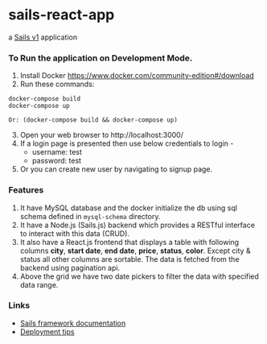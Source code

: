 # sails-react-app

a [Sails v1](https://sailsjs.com) application

### To Run the application on Development Mode.
1. Install Docker https://www.docker.com/community-edition#/download
2. Run these commands:
```
docker-compose build
docker-compose up

Or: (docker-compose build && docker-compose up)
```
3. Open your web browser to http://localhost:3000/
4. If a login page is presented then use below credentials to login -
   - username: test
   - password: test
5. Or you can create new user by navigating to signup page.

### Features

1. It have MySQL database and the docker initialize the db using sql schema defined in `mysql-schema` directory.
2. It have a Node.js (Sails.js) backend which provides a RESTful interface to interact with this data (CRUD).
3. It also have a React.js frontend that displays a table with following columns
**city**, **start date**, **end date**, **price**, **status**, **color**.
Except city & status all other columns are sortable. The data is fetched from the backend using pagination api.
1. Above the grid we have two date pickers to filter the data with specified data range.

### Links

+ [Sails framework documentation](https://sailsjs.com/get-started)
+ [Deployment tips](https://sailsjs.com/documentation/concepts/deployment)
